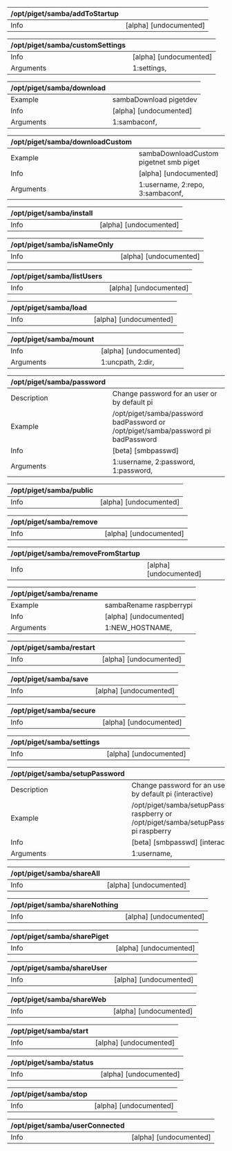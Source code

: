 | /opt/piget/samba/addToStartup   |                        |
|:--------------------------------|:-----------------------|
| Info                            | [alpha] [undocumented] |

| /opt/piget/samba/customSettings   |                        |
|:----------------------------------|:-----------------------|
| Info                              | [alpha] [undocumented] |
| Arguments                         | 1:settings,            |

| /opt/piget/samba/download   |                        |
|:----------------------------|:-----------------------|
| Example                     | sambaDownload pigetdev |
| Info                        | [alpha] [undocumented] |
| Arguments                   | 1:sambaconf,           |

| /opt/piget/samba/downloadCustom   |                                        |
|:----------------------------------|:---------------------------------------|
| Example                           | sambaDownloadCustom pigetnet smb piget |
| Info                              | [alpha] [undocumented]                 |
| Arguments                         | 1:username, 2:repo, 3:sambaconf,       |

| /opt/piget/samba/install   |                        |
|:---------------------------|:-----------------------|
| Info                       | [alpha] [undocumented] |

| /opt/piget/samba/isNameOnly   |                        |
|:------------------------------|:-----------------------|
| Info                          | [alpha] [undocumented] |

| /opt/piget/samba/listUsers   |                        |
|:-----------------------------|:-----------------------|
| Info                         | [alpha] [undocumented] |

| /opt/piget/samba/load   |                        |
|:------------------------|:-----------------------|
| Info                    | [alpha] [undocumented] |

| /opt/piget/samba/mount   |                        |
|:-------------------------|:-----------------------|
| Info                     | [alpha] [undocumented] |
| Arguments                | 1:uncpath, 2:dir,      |

| /opt/piget/samba/password   |                                                                                   |
|:----------------------------|:----------------------------------------------------------------------------------|
| Description                 | Change password for an user or by default pi                                      |
| Example                     | /opt/piget/samba/password badPassword or /opt/piget/samba/password pi badPassword |
| Info                        | [beta] [smbpasswd]                                                                |
| Arguments                   | 1:username, 2:password, 1:password,                                               |

| /opt/piget/samba/public   |                        |
|:--------------------------|:-----------------------|
| Info                      | [alpha] [undocumented] |

| /opt/piget/samba/remove   |                        |
|:--------------------------|:-----------------------|
| Info                      | [alpha] [undocumented] |

| /opt/piget/samba/removeFromStartup   |                        |
|:-------------------------------------|:-----------------------|
| Info                                 | [alpha] [undocumented] |

| /opt/piget/samba/rename   |                         |
|:--------------------------|:------------------------|
| Example                   | sambaRename raspberrypi |
| Info                      | [alpha] [undocumented]  |
| Arguments                 | 1:NEW_HOSTNAME,         |

| /opt/piget/samba/restart   |                        |
|:---------------------------|:-----------------------|
| Info                       | [alpha] [undocumented] |

| /opt/piget/samba/save   |                        |
|:------------------------|:-----------------------|
| Info                    | [alpha] [undocumented] |

| /opt/piget/samba/secure   |                        |
|:--------------------------|:-----------------------|
| Info                      | [alpha] [undocumented] |

| /opt/piget/samba/settings   |                        |
|:----------------------------|:-----------------------|
| Info                        | [alpha] [undocumented] |

| /opt/piget/samba/setupPassword   |                                                                                         |
|:---------------------------------|:----------------------------------------------------------------------------------------|
| Description                      | Change password for an user or by default pi (interactive)                              |
| Example                          | /opt/piget/samba/setupPassword raspberry or /opt/piget/samba/setupPassword pi raspberry |
| Info                             | [beta] [smbpasswd] [interactive]                                                        |
| Arguments                        | 1:username,                                                                             |

| /opt/piget/samba/shareAll   |                        |
|:----------------------------|:-----------------------|
| Info                        | [alpha] [undocumented] |

| /opt/piget/samba/shareNothing   |                        |
|:--------------------------------|:-----------------------|
| Info                            | [alpha] [undocumented] |

| /opt/piget/samba/sharePiget   |                        |
|:------------------------------|:-----------------------|
| Info                          | [alpha] [undocumented] |

| /opt/piget/samba/shareUser   |                        |
|:-----------------------------|:-----------------------|
| Info                         | [alpha] [undocumented] |

| /opt/piget/samba/shareWeb   |                        |
|:----------------------------|:-----------------------|
| Info                        | [alpha] [undocumented] |

| /opt/piget/samba/start   |                        |
|:-------------------------|:-----------------------|
| Info                     | [alpha] [undocumented] |

| /opt/piget/samba/status   |                        |
|:--------------------------|:-----------------------|
| Info                      | [alpha] [undocumented] |

| /opt/piget/samba/stop   |                        |
|:------------------------|:-----------------------|
| Info                    | [alpha] [undocumented] |

| /opt/piget/samba/userConnected   |                        |
|:---------------------------------|:-----------------------|
| Info                             | [alpha] [undocumented] |


